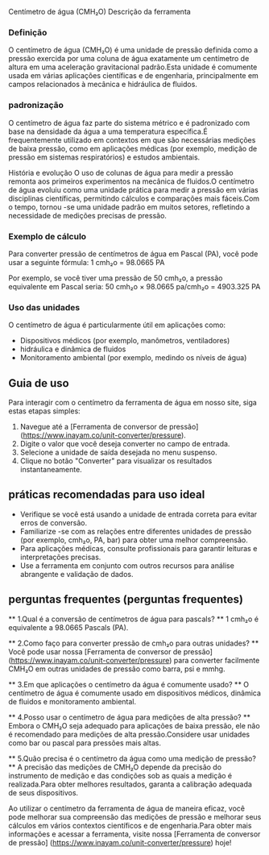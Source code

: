 Centímetro de água (CMH₂O) Descrição da ferramenta

### Definição
O centímetro de água (CMH₂O) é uma unidade de pressão definida como a pressão exercida por uma coluna de água exatamente um centímetro de altura em uma aceleração gravitacional padrão.Esta unidade é comumente usada em várias aplicações científicas e de engenharia, principalmente em campos relacionados à mecânica e hidráulica de fluidos.

### padronização
O centímetro de água faz parte do sistema métrico e é padronizado com base na densidade da água a uma temperatura específica.É frequentemente utilizado em contextos em que são necessárias medições de baixa pressão, como em aplicações médicas (por exemplo, medição de pressão em sistemas respiratórios) e estudos ambientais.

História e evolução
O uso de colunas de água para medir a pressão remonta aos primeiros experimentos na mecânica de fluidos.O centímetro de água evoluiu como uma unidade prática para medir a pressão em várias disciplinas científicas, permitindo cálculos e comparações mais fáceis.Com o tempo, tornou -se uma unidade padrão em muitos setores, refletindo a necessidade de medições precisas de pressão.

### Exemplo de cálculo
Para converter pressão de centímetros de água em Pascal (PA), você pode usar a seguinte fórmula:
1 cmh₂o = 98.0665 PA

Por exemplo, se você tiver uma pressão de 50 cmh₂o, a pressão equivalente em Pascal seria:
50 cmh₂o × 98.0665 pa/cmh₂o = 4903.325 PA

### Uso das unidades
O centímetro de água é particularmente útil em aplicações como:
- Dispositivos médicos (por exemplo, manômetros, ventiladores)
- hidráulica e dinâmica de fluidos
- Monitoramento ambiental (por exemplo, medindo os níveis de água)

## Guia de uso
Para interagir com o centímetro da ferramenta de água em nosso site, siga estas etapas simples:
1. Navegue até a [Ferramenta de conversor de pressão] (https://www.inayam.co/unit-converter/pressure).
2. Digite o valor que você deseja converter no campo de entrada.
3. Selecione a unidade de saída desejada no menu suspenso.
4. Clique no botão "Converter" para visualizar os resultados instantaneamente.

## práticas recomendadas para uso ideal
- Verifique se você está usando a unidade de entrada correta para evitar erros de conversão.
- Familiarize -se com as relações entre diferentes unidades de pressão (por exemplo, cmh₂o, PA, bar) para obter uma melhor compreensão.
- Para aplicações médicas, consulte profissionais para garantir leituras e interpretações precisas.
- Use a ferramenta em conjunto com outros recursos para análise abrangente e validação de dados.

## perguntas frequentes (perguntas frequentes)

** 1.Qual é a conversão de centímetros de água para pascals? **
1 cmh₂o é equivalente a 98.0665 Pascals (PA).

** 2.Como faço para converter pressão de cmh₂o para outras unidades? **
Você pode usar nossa [Ferramenta de conversor de pressão] (https://www.inayam.co/unit-converter/pressure) para converter facilmente CMH₂O em outras unidades de pressão como barra, psi e mmhg.

** 3.Em que aplicações o centímetro da água é comumente usado? **
O centímetro de água é comumente usado em dispositivos médicos, dinâmica de fluidos e monitoramento ambiental.

** 4.Posso usar o centímetro de água para medições de alta pressão? **
Embora o CMH₂O seja adequado para aplicações de baixa pressão, ele não é recomendado para medições de alta pressão.Considere usar unidades como bar ou pascal para pressões mais altas.

** 5.Quão precisa é o centímetro da água como uma medição de pressão? **
A precisão das medições de CMH₂O depende da precisão do instrumento de medição e das condições sob as quais a medição é realizada.Para obter melhores resultados, garanta a calibração adequada de seus dispositivos.

Ao utilizar o centímetro da ferramenta de água de maneira eficaz, você pode melhorar sua compreensão das medições de pressão e melhorar seus cálculos em vários contextos científicos e de engenharia.Para obter mais informações e acessar a ferramenta, visite nossa [Ferramenta de conversor de pressão] (https://www.inayam.co/unit-converter/pressure) hoje!